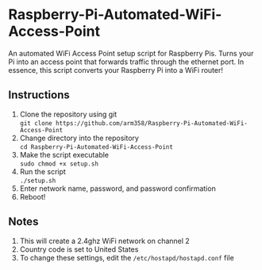 # Raspberry-Pi-Automated-WiFi-Access-Point
An automated WiFi Access Point setup script for Raspberry Pis. Turns your Pi into an access point that forwards traffic through the ethernet port. In essence, this script converts your Raspberry Pi into a WiFi router!


## Instructions
1. Clone the repository using git<br>
    `git clone https://github.com/arm358/Raspberry-Pi-Automated-WiFi-Access-Point`
2. Change directory into the repository<br>
    `cd Raspberry-Pi-Automated-WiFi-Access-Point`
3. Make the script executable<br>
    `sudo chmod +x setup.sh`
4. Run the script<br>
    `./setup.sh`
5. Enter network name, password, and password confirmation
6. Reboot!

## Notes
1. This will create a 2.4ghz WiFi network on channel 2
2. Country code is set to United States
4. To change these settings, edit the `/etc/hostapd/hostapd.conf` file
